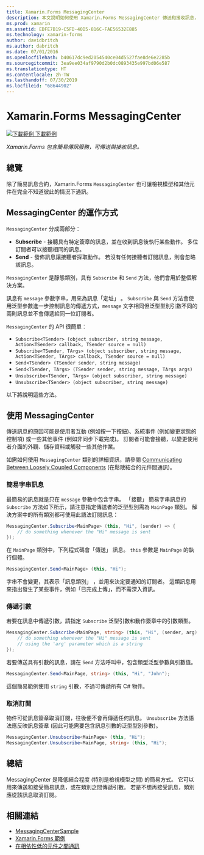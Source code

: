 ```yaml
---
title: Xamarin.Forms MessagingCenter
description: 本文說明如何使用 Xamarin.Forms MessagingCenter 傳送和接收訊息，減低檢視模型等類別之間的結合程度。
ms.prod: xamarin
ms.assetid: EDFE7B19-C5FD-40D5-816C-FAE56532E885
ms.technology: xamarin-forms
author: davidbritch
ms.author: dabritch
ms.date: 07/01/2016
ms.openlocfilehash: b40617dc9ed2054540ce04d5527fae8de6e2285b
ms.sourcegitcommit: 3ea9ee034af9790d2b0dc0893435e997bd06e587
ms.translationtype: HT
ms.contentlocale: zh-TW
ms.lasthandoff: 07/30/2019
ms.locfileid: "68644902"
---
```

# <a name="xamarinforms-messagingcenter"></a>Xamarin.Forms MessagingCenter

[![下載範例](~/media/shared/download.png) 下載範例](https://docs.microsoft.com/samples/xamarin/xamarin-forms-samples/usingmessagingcenter)

_Xamarin.Forms 包含簡易傳訊服務，可傳送與接收訊息。_

<a name="Overview" />

## <a name="overview"></a>總覽

除了簡易訊息合約，Xamarin.Forms `MessagingCenter` 也可讓檢視模型和其他元件在完全不知道彼此的情況下通訊。

<a name="How_the_MessagingCenter_Works" />

## <a name="how-the-messagingcenter-works"></a>MessagingCenter 的運作方式

`MessagingCenter` 分成兩部分：

-  **Subscribe** - 接聽具有特定簽章的訊息，並在收到訊息後執行某些動作。 多位訂閱者可以接聽相同的訊息。
-  **Send** - 發佈訊息讓接聽者採取動作。 若沒有任何接聽者訂閱訊息，則會忽略該訊息。

`MessagingCenter` 是靜態類別，具有 `Subscribe` 和 `Send` 方法，他們會用於整個解決方案。

訊息有 `message` 參數字串，用來為訊息「定址」  。 `Subscribe` 與 `Send` 方法會使用泛型參數進一步控制訊息的傳遞方式，`message` 文字相同但泛型型別引數不同的兩則訊息並不會傳遞給同一位訂閱者。

`MessagingCenter` 的 API 很簡單：

- `Subscribe<TSender> (object subscriber, string message, Action<TSender> callback, TSender source = null)`
- `Subscribe<TSender, TArgs> (object subscriber, string message, Action<TSender, TArgs> callback, TSender source = null)`
- `Send<TSender> (TSender sender, string message)`
- `Send<TSender, TArgs> (TSender sender, string message, TArgs args)`
- `Unsubscribe<TSender, TArgs> (object subscriber, string message)`
- `Unsubscribe<TSender> (object subscriber, string message)`

以下將說明這些方法。

<a name="Using_the_MessagingCenter" />

## <a name="using-the-messagingcenter"></a>使用 MessagingCenter

傳送訊息的原因可能是使用者互動 (例如按一下按鈕)、系統事件 (例如變更狀態的控制項) 或一些其他事件 (例如非同步下載完成)。 訂閱者可能會接聽，以變更使用者介面的外觀、儲存資料或觸發一些其他作業。

如需如何使用 `MessagingCenter` 類別的詳細資訊，請參閱 [Communicating Between Loosely Coupled Components](~/xamarin-forms/enterprise-application-patterns/communicating-between-loosely-coupled-components.md) (在鬆散結合的元件間通訊)。

### <a name="simple-string-message"></a>簡易字串訊息

最簡易的訊息就是只在 `message` 參數中包含字串。 「接聽」  簡易字串訊息的 `Subscribe` 方法如下所示，請注意指定傳送者的泛型型別需為 `MainPage` 類別。 解決方案中的所有類別都可使用此語法訂閱訊息：

```csharp
MessagingCenter.Subscribe<MainPage> (this, "Hi", (sender) => {
    // do something whenever the "Hi" message is sent
});
```

在 `MainPage` 類別中，下列程式碼會「傳送」  訊息。 `this` 參數是 `MainPage` 的執行個體。

```csharp
MessagingCenter.Send<MainPage> (this, "Hi");
```

字串不會變更，其表示「訊息類別」  ，並用來決定要通知的訂閱者。 這類訊息用來指出發生了某些事件，例如「已完成上傳」，而不需深入資訊。

### <a name="passing-an-argument"></a>傳遞引數

若要在訊息中傳遞引數，請指定 `Subscribe` 泛型引數和動作簽章中的引數類型。

```csharp
MessagingCenter.Subscribe<MainPage, string> (this, "Hi", (sender, arg) => {
    // do something whenever the "Hi" message is sent
    // using the 'arg' parameter which is a string
});
```

若要傳送具有引數的訊息，請在 `Send` 方法呼叫中，包含類型泛型參數與引數值。

```csharp
MessagingCenter.Send<MainPage, string> (this, "Hi", "John");
```

這個簡易範例使用 `string` 引數，不過可傳遞所有 C# 物件。

### <a name="unsubscribe"></a>取消訂閱

物件可從訊息簽章取消訂閱，往後便不會再傳遞任何訊息。 `Unsubscribe` 方法語法應反映訊息簽章 (因此可能需要包含訊息引數的泛型型別參數)。

```csharp
MessagingCenter.Unsubscribe<MainPage> (this, "Hi");
MessagingCenter.Unsubscribe<MainPage, string> (this, "Hi");
```

<a name="Summary" />

## <a name="summary"></a>總結

MessagingCenter 是降低結合程度 (特別是檢視模型之間) 的簡易方式。 它可以用來傳送和接受簡易訊息，或在類別之間傳遞引數。 若是不想再接受訊息，類別應從該訊息取消訂閱。


## <a name="related-links"></a>相關連結

- [MessagingCenterSample](https://docs.microsoft.com/samples/xamarin/xamarin-forms-samples/usingmessagingcenter)
- [Xamarin.Forms 範例](https://github.com/xamarin/xamarin-forms-samples)
- [在相依性低的元件之間通訊](~/xamarin-forms/enterprise-application-patterns/communicating-between-loosely-coupled-components.md)
